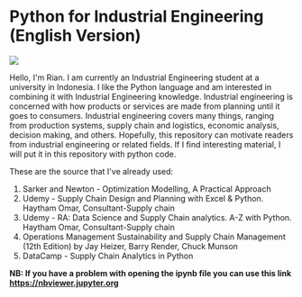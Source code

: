 # Python for Industrial Engineering (English Version)

<img align="middle" src="https://user-images.githubusercontent.com/61647791/128857429-6fbef833-cc80-4357-a04f-1e0b2ea70b8e.png" />


<p> Hello, I'm Rian. I am currently an Industrial Engineering student at a university in Indonesia. I like the Python language and am interested in combining it with Industrial Engineering knowledge. Industrial engineering is concerned with how products or services are made from planning until it goes to consumers. Industrial engineering covers many things, ranging from production systems, supply chain and logistics, economic analysis, decision making, and others. Hopefully, this repository can motivate readers from industrial engineering or related fields. If I find interesting material, I will put it in this repository with python code.</p>

These are the source that I've already used:
1. Sarker and Newton - Optimization Modelling, A Practical Approach
2. Udemy - Supply Chain Design and Planning with Excel & Python. Haytham Omar, Consultant-Supply chain
3. Udemy - RA: Data Science and Supply Chain analytics. A-Z with Python. Haytham Omar, Consultant-Supply chain
4. Operations Management Sustainability and Supply Chain Management (12th Edition) by Jay Heizer, Barry Render, Chuck Munson 
5. DataCamp - Supply Chain Analytics in Python


**NB: If you have a problem with opening the ipynb file you can use this link https://nbviewer.jupyter.org**
